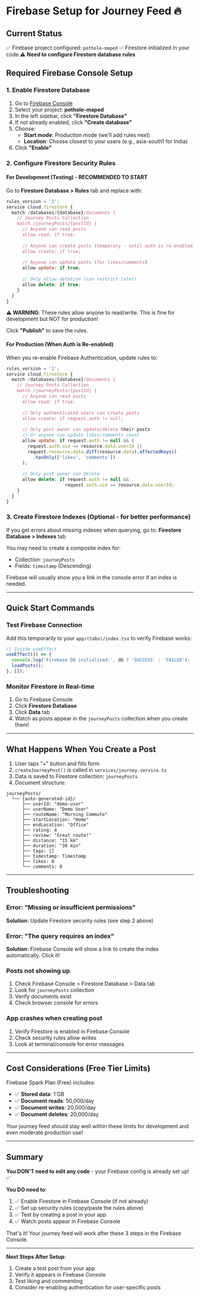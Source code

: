 # Firebase Setup for Journey Feed 🔥

## Current Status
✅ Firebase project configured: `pothole-maped`
✅ Firestore initialized in your code
⚠️ **Need to configure Firestore database rules**

## Required Firebase Console Setup

### 1. Enable Firestore Database
1. Go to [Firebase Console](https://console.firebase.google.com/)
2. Select your project: **pothole-maped**
3. In the left sidebar, click **"Firestore Database"**
4. If not already enabled, click **"Create database"**
5. Choose:
   - **Start mode**: Production mode (we'll add rules next)
   - **Location**: Choose closest to your users (e.g., asia-south1 for India)
6. Click **"Enable"**

### 2. Configure Firestore Security Rules

#### For Development (Testing) - RECOMMENDED TO START
Go to **Firestore Database > Rules** tab and replace with:

```javascript
rules_version = '2';
service cloud.firestore {
  match /databases/{database}/documents {
    // Journey Posts Collection
    match /journeyPosts/{postId} {
      // Anyone can read posts
      allow read: if true;
      
      // Anyone can create posts (temporary - until auth is re-enabled)
      allow create: if true;
      
      // Anyone can update posts (for likes/comments)
      allow update: if true;
      
      // Only allow deletion (can restrict later)
      allow delete: if true;
    }
  }
}
```

**⚠️ WARNING**: These rules allow anyone to read/write. This is fine for development but NOT for production!

Click **"Publish"** to save the rules.

#### For Production (When Auth is Re-enabled)
When you re-enable Firebase Authentication, update rules to:

```javascript
rules_version = '2';
service cloud.firestore {
  match /databases/{database}/documents {
    // Journey Posts Collection
    match /journeyPosts/{postId} {
      // Anyone can read posts
      allow read: if true;
      
      // Only authenticated users can create posts
      allow create: if request.auth != null;
      
      // Only post owner can update/delete their posts
      // Or anyone can update likes/comments count
      allow update: if request.auth != null && (
        request.auth.uid == resource.data.userId ||
        request.resource.data.diff(resource.data).affectedKeys()
          .hasOnly(['likes', 'comments'])
      );
      
      // Only post owner can delete
      allow delete: if request.auth != null && 
                      request.auth.uid == resource.data.userId;
    }
  }
}
```

### 3. Create Firestore Indexes (Optional - for better performance)

If you get errors about missing indexes when querying, go to:
**Firestore Database > Indexes** tab

You may need to create a composite index for:
- Collection: `journeyPosts`
- Fields: `timestamp` (Descending)

Firebase will usually show you a link in the console error if an index is needed.

---

## Quick Start Commands

### Test Firebase Connection
Add this temporarily to your `app/(tabs)/index.tsx` to verify Firebase works:

```typescript
// Inside useEffect
useEffect(() => {
  console.log('Firebase DB initialized:', db ? 'SUCCESS' : 'FAILED');
  loadPosts();
}, []);
```

### Monitor Firestore in Real-time
1. Go to Firebase Console
2. Click **Firestore Database**
3. Click **Data** tab
4. Watch as posts appear in the `journeyPosts` collection when you create them!

---

## What Happens When You Create a Post

1. User taps "+" button and fills form
2. `createJourneyPost()` is called in `services/journey.service.ts`
3. Data is saved to Firestore collection: `journeyPosts`
4. Document structure:
```
journeyPosts/
  └── {auto-generated-id}/
      ├── userId: "demo-user"
      ├── userName: "Demo User"
      ├── routeName: "Morning Commute"
      ├── startLocation: "Home"
      ├── endLocation: "Office"
      ├── rating: 4
      ├── review: "Great route!"
      ├── distance: "15 km"
      ├── duration: "30 min"
      ├── tags: []
      ├── timestamp: Timestamp
      ├── likes: 0
      └── comments: 0
```

---

## Troubleshooting

### Error: "Missing or insufficient permissions"
**Solution**: Update Firestore security rules (see step 2 above)

### Error: "The query requires an index"
**Solution**: Firebase Console will show a link to create the index automatically. Click it!

### Posts not showing up
1. Check Firebase Console > Firestore Database > Data tab
2. Look for `journeyPosts` collection
3. Verify documents exist
4. Check browser console for errors

### App crashes when creating post
1. Verify Firestore is enabled in Firebase Console
2. Check security rules allow writes
3. Look at terminal/console for error messages

---

## Cost Considerations (Free Tier Limits)

Firebase Spark Plan (Free) includes:
- ✅ **Stored data**: 1 GB
- ✅ **Document reads**: 50,000/day
- ✅ **Document writes**: 20,000/day
- ✅ **Document deletes**: 20,000/day

Your journey feed should stay well within these limits for development and even moderate production use!

---

## Summary

**You DON'T need to edit any code** - your Firebase config is already set up! ✅

**You DO need to**:
1. ✅ Enable Firestore in Firebase Console (if not already)
2. ✅ Set up security rules (copy/paste the rules above)
3. ✅ Test by creating a post in your app
4. ✅ Watch posts appear in Firebase Console

That's it! Your journey feed will work after these 3 steps in the Firebase Console.

---

**Next Steps After Setup**:
1. Create a test post from your app
2. Verify it appears in Firebase Console
3. Test liking and commenting
4. Consider re-enabling authentication for user-specific posts
